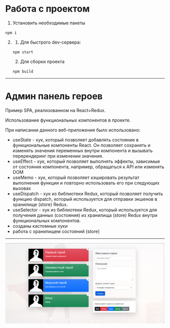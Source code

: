 # Работа с проектом
1. Установить необходимые пакеты
```
npm i
```
2. 
    1. Для быстрого dev-сервера:
    ```
    npm start
    ```
    2. Для сборки проекта
    ```
    npm build
    ```
___

# Админ панель героев

Пример SPA, реализованном на React+Redux.

Использование функциональных компонентов в проекте.

При написании данного веб-приложения было использовано:
- useState - хук, который позволяет добавлять состояние в функциональные компоненты React. Он позволяет сохранять и изменять значения переменных внутри компонента и вызывать перерендеринг при изменении значения.
- useEffect - хук, который позволяет выполнять эффекты, зависимые от состояния компонента, например, обращаться к API или изменять DOM
- useMemo - хук, который позволяет кэшировать результат выполнения функции и повторно использовать его при следующих вызовах
- useDispatch - хук из библиотеки Redux, который позволяет получить функцию dispatch, который используется для отправки экшенов в хранилище (store) Redux.
- useSelector - хук из библиотеки Redux, который используется для получения данных (состояния) из хранилища (store) Redux внутри функциональных компонентов.
- созданы кастомные хуки
- работа с хранилищем состояний (store)


___

![alt text](https://github.com/KBAHTNET/ReactLearning/blob/main/public/screen.png)